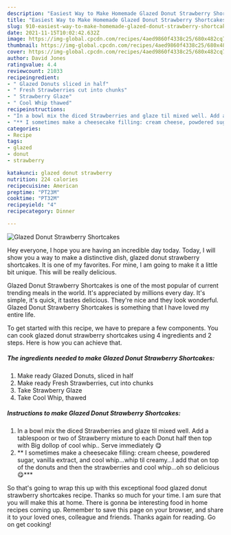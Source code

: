 ```yaml
---
description: "Easiest Way to Make Homemade Glazed Donut Strawberry Shortcakes"
title: "Easiest Way to Make Homemade Glazed Donut Strawberry Shortcakes"
slug: 910-easiest-way-to-make-homemade-glazed-donut-strawberry-shortcakes
date: 2021-11-15T10:02:42.632Z
image: https://img-global.cpcdn.com/recipes/4aed9860f4338c25/680x482cq70/glazed-donut-strawberry-shortcakes-recipe-main-photo.jpg
thumbnail: https://img-global.cpcdn.com/recipes/4aed9860f4338c25/680x482cq70/glazed-donut-strawberry-shortcakes-recipe-main-photo.jpg
cover: https://img-global.cpcdn.com/recipes/4aed9860f4338c25/680x482cq70/glazed-donut-strawberry-shortcakes-recipe-main-photo.jpg
author: David Jones
ratingvalue: 4.4
reviewcount: 21033
recipeingredient:
- " Glazed Donuts sliced in half"
- " Fresh Strawberries cut into chunks"
- " Strawberry Glaze"
- " Cool Whip thawed"
recipeinstructions:
- "In a bowl mix the diced Strawberries and glaze til mixed well. Add a tablespoon or two of Strawberry mixture to each Donut half then top with Big dollop of cool whip.. Serve immediately 😋"
- "** I sometimes make a cheesecake filling: cream cheese, powdered sugar, vanilla extract, and cool whip...whip til creamy...I add that on top of the donuts and then the strawberries and cool whip...oh so delicious 😋***"
categories:
- Recipe
tags:
- glazed
- donut
- strawberry

katakunci: glazed donut strawberry 
nutrition: 224 calories
recipecuisine: American
preptime: "PT23M"
cooktime: "PT32M"
recipeyield: "4"
recipecategory: Dinner

---
```



![Glazed Donut Strawberry Shortcakes](https://img-global.cpcdn.com/recipes/4aed9860f4338c25/680x482cq70/glazed-donut-strawberry-shortcakes-recipe-main-photo.jpg)

Hey everyone, I hope you are having an incredible day today. Today, I will show you a way to make a distinctive dish, glazed donut strawberry shortcakes. It is one of my favorites. For mine, I am going to make it a little bit unique. This will be really delicious.



Glazed Donut Strawberry Shortcakes is one of the most popular of current trending meals in the world. It's appreciated by millions every day. It's simple, it's quick, it tastes delicious. They're nice and they look wonderful. Glazed Donut Strawberry Shortcakes is something that I have loved my entire life.


To get started with this recipe, we have to prepare a few components. You can cook glazed donut strawberry shortcakes using 4 ingredients and 2 steps. Here is how you can achieve that.

<!--inarticleads1-->

##### The ingredients needed to make Glazed Donut Strawberry Shortcakes:

1. Make ready  Glazed Donuts, sliced in half
1. Make ready  Fresh Strawberries, cut into chunks
1. Take  Strawberry Glaze
1. Take  Cool Whip, thawed




<!--inarticleads2-->

##### Instructions to make Glazed Donut Strawberry Shortcakes:

1. In a bowl mix the diced Strawberries and glaze til mixed well. Add a tablespoon or two of Strawberry mixture to each Donut half then top with Big dollop of cool whip.. Serve immediately 😋
1. ** I sometimes make a cheesecake filling: cream cheese, powdered sugar, vanilla extract, and cool whip...whip til creamy...I add that on top of the donuts and then the strawberries and cool whip...oh so delicious 😋***




So that's going to wrap this up with this exceptional food glazed donut strawberry shortcakes recipe. Thanks so much for your time. I am sure that you will make this at home. There is gonna be interesting food in home recipes coming up. Remember to save this page on your browser, and share it to your loved ones, colleague and friends. Thanks again for reading. Go on get cooking!
